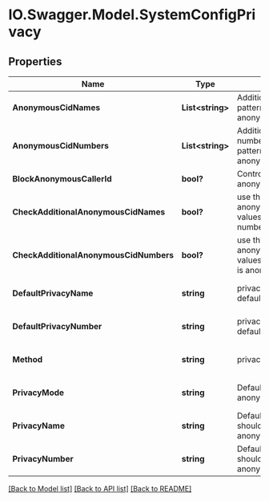 # IO.Swagger.Model.SystemConfigPrivacy
## Properties

Name | Type | Description | Notes
------------ | ------------- | ------------- | -------------
**AnonymousCidNames** | **List&lt;string&gt;** | Additional CID name patterns to match for anonymous call rejection | [optional] 
**AnonymousCidNumbers** | **List&lt;string&gt;** | Additional CID number/userpart patterns to match for anonymous call rejection | [optional] 
**BlockAnonymousCallerId** | **bool?** | Controls blocking of anonymous calls | [optional] [default to false]
**CheckAdditionalAnonymousCidNames** | **bool?** | use the anonymous_cid_names values to check if a number is anonymous | [optional] [default to false]
**CheckAdditionalAnonymousCidNumbers** | **bool?** | use the anonymous_cid_numbers values to check if a name is anonymous | [optional] [default to false]
**DefaultPrivacyName** | **string** | privacy default_privacy_name | [optional] [default to "Anonymous"]
**DefaultPrivacyNumber** | **string** | privacy default_privacy_number | [optional] [default to "anonymous"]
**Method** | **string** | privacy method | [optional] [default to "kazoo"]
**PrivacyMode** | **string** | Default privacy mode for anonymous calls | [optional] [default to "kazoo"]
**PrivacyName** | **string** | Default Caller ID Name should be shown for anonymous calls | [optional] [default to "anonymous"]
**PrivacyNumber** | **string** | Default Caller ID Number should be shown for anonymous calls | [optional] [default to "0000000000"]

[[Back to Model list]](../README.md#documentation-for-models) [[Back to API list]](../README.md#documentation-for-api-endpoints) [[Back to README]](../README.md)

